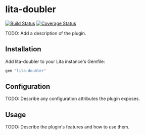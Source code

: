 # lita-doubler

[![Build Status](https://travis-ci.org/elloworl/lita-doubler.png?branch=master)](https://travis-ci.org/elloworl/lita-doubler)
[![Coverage Status](https://coveralls.io/repos/elloworl/lita-doubler/badge.png)](https://coveralls.io/r/elloworl/lita-doubler)

TODO: Add a description of the plugin.

## Installation

Add lita-doubler to your Lita instance's Gemfile:

``` ruby
gem "lita-doubler"
```

## Configuration

TODO: Describe any configuration attributes the plugin exposes.

## Usage

TODO: Describe the plugin's features and how to use them.
